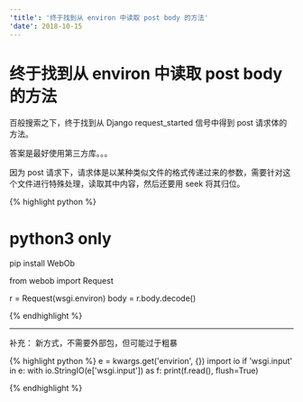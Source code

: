 ```yaml
---
'title': '终于找到从 environ 中读取 post body 的方法'
'date': 2018-10-15
---
```

# 终于找到从 environ 中读取 post body 的方法

百般搜索之下，终于找到从 Django request\_started 信号中得到 post 请求体的方法。

答案是最好使用第三方库。。。

因为 post 请求下，请求体是以某种类似文件的格式传递过来的参数，需要针对这个文件进行特殊处理，读取其中内容，然后还要用 seek 将其归位。

{% highlight python %}
# python3 only
pip install WebOb

from webob import Request

r = Request(wsgi.environ)
body = r.body.decode()

{% endhighlight %}

----

补充：
新方式，不需要外部包，但可能过于粗暴

{% highlight python %}
e = kwargs.get('envirion', {})
import io
if 'wsgi.input' in e:
    with io.StringIO(e['wsgi.input']) as f:
        print(f.read(), flush=True)

{% endhighlight %}
